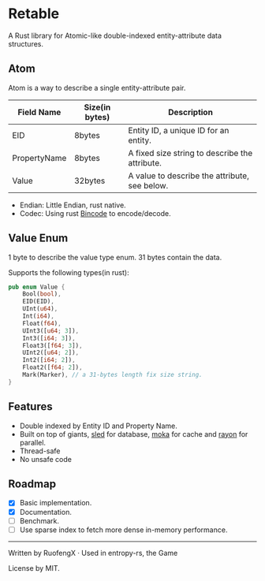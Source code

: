 # Retable

A Rust library for Atomic-like double-indexed entity-attribute data structures.  


## Atom

Atom is a way to describe a single entity-attribute pair.

| Field Name   | Size(in bytes) | Description                                    |
| ------------ | -------------- | ---------------------------------------------- |
| EID          | 8bytes         | Entity ID, a unique ID for an entity.          |
| PropertyName | 8bytes         | A fixed size string to describe the attribute. |
| Value        | 32bytes        | A value to describe the attribute, see below.  |

* Endian: Little Endian, rust native.
* Codec: Using rust [Bincode](https://docs.rs/bincode/latest/bincode/) to encode/decode.

## Value Enum

1 byte to describe the value type enum.
31 bytes contain the data.

Supports the following types(in rust):
```rust
pub enum Value {
    Bool(bool),
    EID(EID),
    UInt(u64),
    Int(i64),
    Float(f64),
    UInt3([u64; 3]),
    Int3([i64; 3]),
    Float3([f64; 3]),
    UInt2([u64; 2]),
    Int2([i64; 2]),
    Float2([f64; 2]),
    Mark(Marker), // a 31-bytes length fix size string.
}

```

## Features 

- Double indexed by Entity ID and Property Name.
- Built on top of giants, [sled](https://docs.rs/sled/latest/sled/index.html) for database, [moka](https://docs.rs/moka/latest/moka/index.html) for cache and [rayon](https://docs.rs/rayon/latest/rayon/index.html) for parallel.
- Thread-safe
- No unsafe code

## Roadmap

- [x] Basic implementation.
- [x] Documentation.
- [ ] Benchmark.
- [ ] Use sparse index to fetch more dense in-memory performance.

---

Written by RuofengX · Used in entropy-rs, the Game

License by MIT.
